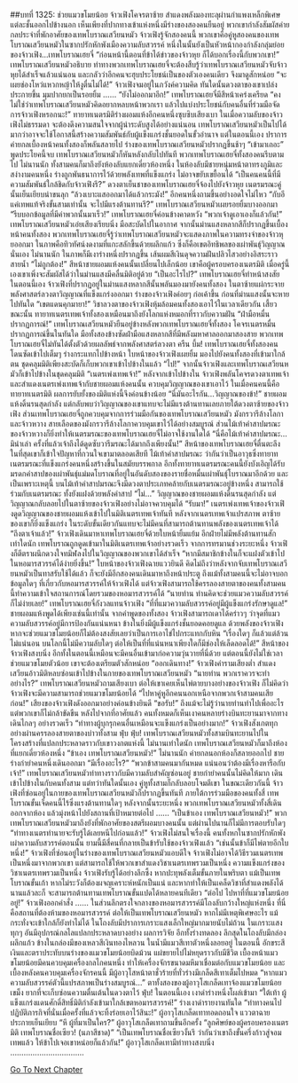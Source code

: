 ##บทที่ 1325: ช่วยแมวขโมยน้อย
จ้าวเฟิงโคจรตาซ้าย สำแดงพลังมองทะลุผ่านกำแพงเหล็กพิเศษแต่ละชั้นออกไปข้างนอก
เห็นเพียงที่ปากทางเข้าแห่งหนึ่งมีร่างของสองคนยืนอยู่ พวกเขากำลังสัมผัสค่ายกลประจำที่พักอาศัยของเทพโบราณเสวียนหมัว
จ้าวเฟิงรู้จักสองคนนี้ พวกเขาคือคู่หูสองคนของเทพโบราณเสวียนหมัวในซากปรักหักพังเมืองความลับสวรรค์ หนึ่งในนั้นยังเป็นหัวหน้ากองกำลังกลุ่มย่อยของจ้าวเฟิง...เทพโบราณเฮยจี๋
“ก่อนหน้านี้ตอนที่ข้าได้ข่าวของจ้าวหุย ก็ได้บอกเรื่องนี้กับพวกเขา!”
เทพโบราณเสวียนหมัวอธิบาย
ท่าทางพวกเทพโบราณเฮยจี๋จะต้องสืบรู้ว่าเทพโบราณเสวียนหมัวจับจ้าวหุยได้สำเร็จแล้วแน่นอน และกลัวว่าอีกคนจะฮุบประโยชน์เป็นของตัวเองคนเดียว จึงมาดูสักหน่อย
“จะเผยช่องโหว่แหวกหญ้าให้งูตื่นไม่ได้!”
จ้าวเฟิงจมอยู่ในภวังค์ความคิด ทันใดนั้นดวงตาของเขาเปล่งประกายขึ้น มุมปากยกเป็นรอยยิ้ม
……
“ยังไม่ออกมาอีก!”
เทพโบราณเฮยจี๋มีสีหน้าเคร่งเครียด
“คงไม่ใช่ว่าเทพโบราณเสวียนหมัวคิดอยากหลบหน้าพวกเรา แล้วไปแบ่งประโยชน์กับคนอื่นที่ร่วมมือจัดการจ้าวเฟิงหรอกนะ!”
ทายาทเนตรมิติร่างผอมแห้งอีกคนหนึ่งซุบซิบเสียงเบา
ในเมื่อความลับของจ้าวเฟิงไม่ธรรมดา จะต้องดึงความสนใจจากผู้นำระดับสูงได้อย่างแน่นอน
เทพโบราณเสวียนหมัวเป็นไปได้มากว่าอาจจะใช้โอกาสนี้สร้างความสัมพันธ์กับผู้แข็งแกร่งชั้นยอดในขั้วอำนาจ
แต่ในตอนนี้เอง ปราการค่ายกลเบื้องหน้าคนทั้งสองก็พลันสลายไป ร่างของเทพโบราณเสวียนหมัวปรากฏขึ้นช้าๆ
“เข้ามาเถอะ”
พูดประโยคนี้จบ เทพโบราณเสวียนหมัวก็หันหลังกลับไปทันที
พวกเทพโบราณเฮยจี๋ทั้งสองคนรีบตามไป
ไม่นานนัก ทั้งสามคนก็มาถึงยังห้องลับแยกเดี่ยวห้องหนึ่ง ในห้องลับมีชายหนุ่มหน้าตาทรงภูมิและสง่างามคนหนึ่ง ร่างถูกพันธนาการไว้ด้วยพลังเทพที่แข็งแกร่ง ไม่อาจขยับเขยื้อนได้
“เป็นคนคนนี้ที่มีความสัมพันธ์ใกล้ชิดกับจ้าวเฟิงรึ?”
ดวงตาเย็นชาของเทพโบราณเฮยจี๋จ้องไปยังจ้าวหุย เนตรมรณะคู่นั้นเย็นเยียบน่าขนลุก
“ล้วงเบาะแสออกมาได้แล้วกระมัง!”
อีกคนหนึ่งถามขึ้นอย่างอดใจไม่ไหว
“กับอีแค่เทพแท้จริงขั้นสามเท่านั้น จะไปมีแรงต้านทานรึ?”
เทพโบราณเสวียนหมัวเผยรอยยิ้มบางออกมา
“รีบบอกข้อมูลที่มีค่าพวกนั้นมาเร็ว!”
เทพโบราณเฮยจี๋ค่อนข้างคาดหวัง
“พวกเจ้าดูเอาเองก็แล้วกัน!”
เทพโบราณเสวียนหมัวเอ่ยเสียงเรียบนิ่ง มือสะบัดไปในอากาศ
จากนั้นม่านแสงหลากสีก็ปรากฏขึ้นเบื้องหน้าคนทั้งสอง
พวกเทพโบราณเฮยจี๋รู้ว่าเทพโบราณเสวียนหมัวจะแสดงภาพในความทรงจำของจ้าวหุยออกมา
ในภาพคือทิวทัศน์งดงามที่แกะสลักขึ้นด้วยผลึกแก้ว ซึ่งก็คือเขตอิทธิพลของเผ่าพันธุ์วิญญาณนั่นเอง
ไม่นานนัก ในภาพก็มีเงาร่างหนึ่งปรากฏขึ้น เส้นผมสีเงินดุจความฝันปลิวไสวอย่างอิสระราวสายน้ำ
“ไม่ถูกต้อง!”
สีหน้าชายผอมแห้งคนนั้นเปลี่ยนไปเล็กน้อย
เขาคือผู้ครอบครองเนตรมิติ เมื่อครู่นี้เองเขาเพิ่งจะสัมผัสได้ว่าในม่านแสงมีคลื่นมิติอยู่ด้วย
“เป็นอะไรไป?”
เทพโบราณเฮยจี๋ทำหน้าสงสัย
ในตอนนี้เอง จ้าวเฟิงที่ปรากฏอยู่ในม่านแสงหลากสีนั้นพลันมองมายังคนทั้งสอง ในตาซ้ายแผ่กระจายพลังศาสตร์ลวงตาวิญญาณที่แข็งแกร่งออกมา
ร่างของจ้าวเฟิงค่อยๆ ก่อเค้าขึ้น ก่อนที่ม่านแสงนั้นจะหายไปทันใด
“เขตแดนคุกมายา!”
วิชาลวงตาของจ้าวเฟิงหุ้มล้อมคนทั้งสองเอาไว้ในเวลาเดียวกัน
เสี้ยวขณะนั้น ทายาทเนตรเทพเจ้าทั้งสองเหมือนมาถึงยังโลกแห่งหมอกที่ราวกับความฝัน
“ฝ่ามือหมื่นปรากฏการณ์!”
เทพโบราณเสวียนหมัวยืนอยู่ข้างหลังพวกเทพโบราณเฮยจี๋ทั้งสอง โคจรเนตรหมื่นปรากฏการณ์ขึ้นในทันใด มือทั้งสองข้างซัดฝ่ามือแสงหลากสีที่มีพลังมหาศาลออกมาสองสาย
พวกเทพโบราณเฮยจี๋ไม่ทันได้ตั้งตัวด้วยผลลัพธ์จากพลังศาสตร์ลวงตา
ครืน บึ้ม!
เทพโบราณเฮยจี๋ทั้งสองคนโดนซัดเข้าไปเต็มๆ ร่างกระแทกไปข้างหน้า
ใบหน้าของจ้าวเฟิงเผยยิ้ม มองไปยังคนทั้งสองที่เข้ามาใกล้ตน ชุดคลุมมิติเพียงสะบัดก็เก็บพวกเขาเข้าไปข้างในแล้ว
“ไป!”
จากนั้นจ้าวเฟิงและเทพโบราณเสวียนหมัวก็เข้าไปข้างในชุดคลุมมิติ
“เนตรเพ่งเทพเจ้า!”
หลังจากเข้าไปข้างใน จ้าวเฟิงพลันโคจรดวงตาเทพเจ้า และสำแดงเนตรเพ่งเทพเจ้ากับชายผอมแห้งคนนั้น ควบคุมวิญญาณของเขาเอาไว้
ในเมื่อคนคนนี้คือทายาทเนตรมิติ ผลการยับยั้งของมิติแห่งนี้จึงค่อนข้างน้อย
“นี่มันอะไรกัน…วิญญาณของข้า!”
ชายผอมแห้งดิ้นรนสุดกำลัง แต่กลับพบว่าวิญญาณของเขาแทบจะไม่มีแรงต้านทานเลยภายใต้ดวงตาซ้ายของจ้าวเฟิง
ส่วนเทพโบราณเฮยจี๋ถูกควบคุมจากการร่วมมือกันของเทพโบราณเสวียนหมัว มังกรวารีล้างโลกา และจ้าวหวาง
สายเลือดของมังกรวารีล้างโลกาควบคุมเขาไว้ได้อย่างสมบูรณ์ ส่วนไม้เท้าคำสาปมรณะของจ้าวหวางก็ยิ่งทำให้เนตรมรณะของเทพโบราณเฮยจี๋ไม่อาจใช้งานใดได้
“นี่คือไม้เท้าคำสาปมรณะ…มิน่าเล่า ครั้งที่แล้วเจ้าถึงได้ดูดซับวารีมรณะได้มากถึงเพียงนั้น!”
สีหน้าของเทพโบราณเฮยจี๋ตื่นตะลึง ในที่สุดเขาก็เข้าใจปัญหาที่กวนใจเขามาตลอดเสียที
ไม้เท้าคำสาปมรณะ ว่ากันว่าเป็นอาวุธซึ่งทายาทเนตรมรณะที่แข็งแกร่งคนหนึ่งสร้างขึ้นในสมัยบรรพกาล อีกทั้งทายาทเนตรมรณะคนนี้ยังบังเอิญได้รับมรดกคำสาปของเผ่าพันธุ์แม่มดโบราณที่อยู่ในอันดับสองของรายชื่อหมื่นเผ่าพันธุ์โบราณมาอีกด้วย
และเป็นเพราะเหตุนี้ บนไม้เท้าคำสาปมรณะจึงมีดวงตาประเภทคล้ายกับเนตรมรณะอยู่ข้างหนึ่ง สามารถใช้ร่วมกับเนตรมรณะ ทั้งยังแฝงด้วยพลังคำสาป
“ไม่…”
วิญญาณของชายผอมแห้งดิ้นรนสุดกำลัง แต่วิญญาณกลับลอยไปในตาซ้ายของจ้าวเฟิงอย่างไม่อาจควบคุมได้
“รับมา!”
เนตรเพ่งเทพเจ้าของจ้าวเฟิงดูดวิญญาณของชายผอมแห้งเข้าไปในมิติเนตรเทพเจ้าทันที
หลังจากเนตรเทพเจ้าแปรสภาพ ตาซ้ายของเขาก็ยิ่งแข็งแกร่ง ในระดับขั้นเดียวกันแทบจะไม่มีคนที่สามารถต้านทานพลังของเนตรเทพเจ้าได้
“ถึงตาเจ้าแล้ว!”
จ้าวเฟิงเดินมาหาเทพโบราณเฮยจี๋ด้วยใบหน้ายิ้มแย้ม
อีกฝ่ายไม่มีพลังต้านทานสักเท่าใดนัก เทพโบราณถูกดูดเข้ามาในมิติเนตรเทพเจ้าอย่างรวดเร็ว
จากการทรมานช่วงระยะหนึ่ง จ้าวเฟิงก็ตีตราผนึกดวงใจทมิฬลงไปในวิญญาณของพวกเขาได้สำเร็จ
“หากมีสมาชิกข้างในก็จะแฝงตัวเข้าไปในหอมารสวรรค์ได้ง่ายยิ่งขึ้น!”
ใบหน้าของจ้าวเฟิงฉายแววยินดี
คิดไม่ถึงว่าหลังจากจับเทพโบราณเสวียนหมัวเป็นทาสรับใช้ได้แล้ว ก็จะยังมีอีกสองคนเดินมาหาถึงหน้าประตู
ถึงแม้ทั้งสามคนนี้จะไม่อาจบอกข้อมูลใดๆ ที่เกี่ยวกับหอมารสวรรค์ให้จ้าวเฟิงได้
แต่จ้าวเฟิงสามารถใช้ครรลองสายตาของคนทั้งสามคนนี้ทำความเข้าใจสถานการณ์โดยรวมของหอมารสวรรค์ได้
“นายท่าน ท่านคิดจะช่วยแมวความลับสวรรค์ก็ไม่ง่ายเลย!”
เทพโบราณเฮยจี๋กังวลแทนจ้าวเฟิง
“ที่ที่แมวความลับสวรรค์อยู่มีผู้แข็งแกร่งรักษาดูแล!”
ชายผอมแห้งพูดได้เพียงเช่นนี้เท่านั้น
จากคำพูดของทั้งสอง จ้าวเฟิงสามารถเดาได้คร่าวๆ ว่าจุดที่แมวความลับสวรรค์อยู่มีการป้องกันแน่นหนา ข้างในยิ่งมีผู้แข็งแกร่งชั้นยอดคอยดูแล
ด้วยพลังของจ้าวเฟิง หากจะช่วยแมวขโมยน้อยก็ไม่ต้องสงสัยเลยว่าเป็นการเอาไข่ไปกระแทกกับหิน
“เรื่องใดๆ ก็แล้วแต่ล้วนไม่แน่นอน บนโลกนี้ไม่มีความลับใดๆ ต่อให้เป็นที่ที่แน่นหนาเพียงใดก็มีช่องให้เล็ดลอดได้!”
สีหน้าของจ้าวเฟิงสงบนิ่ง
อีกทั้งในตอนนี้เหมือนจะมีคนอื่นเข้ามาก่อความวุ่นวายที่นี่ด้วย
แต่ตอนนี้ยังไม่ใช่เวลาช่วยแมวขโมยตัวน้อย เขาจะต้องเตรียมตัวสักหน่อย
“ออกเดินทาง!”
จ้าวเฟิงคำรามเสียงต่ำ สำแดงเสวียนอ้าวมิติหลบซ่อนเข้าไปข้างในกายของเทพโบราณเสวียนหมัว
“นายท่าน พวกเราควรจะทำอย่างไร?”
เทพโบราณเสวียนหมัวถามเสียงเบา
ต่อให้เขาเคยเห็นไพ่ตายบางอย่างของจ้าวเฟิง ก็ไม่คิดว่าจ้าวเฟิงจะมีความสามารถช่วยแมวขโมยน้อยได้
“ไปหาคู่หูอีกคนนอกเหนือจากพวกเจ้าสามคนเสียก่อน!”
เสียงของจ้าวเฟิงดังออกมาอย่างค่อนข้างยินดี
“ขอรับ!”
ถึงแม้จะไม่รู้ว่านายท่านทำไปเพื่ออะไร แต่พวกเขาก็ไม่กล้าขัดขืน
หลังไปจากที่อาศัยแล้ว คนทั้งหมดก็เห็นเงาคนหลายร่างบินทะยานมาจากทางเดินไกลๆ อย่างรวดเร็ว
“ท่าทางผู้บุกรุกคนอื่นเหมือนจะแข็งแกร่งเป็นอย่างมาก!”
จ้าวเฟิงสังเกตทุกอย่างผ่านครรลองสายตาของบ่าวทั้งสาม
ฟุ่บ ฟุ่บ!
เทพโบราณเสวียนหมัวทั้งสามบินทะยานไปในโครงสร้างที่แปลกประหลาดราวกับเขาวงกตแห่งนี้
ไม่นานเท่าใดนัก เทพโบราณเสวียนหมัวก็มาถึงห้องที่แยกเดี่ยวห้องหนึ่ง
“ข้าเอง เทพโบราณเสวียนหมัว!”
ไม่นานนัก ค่ายกลนอกห้องก็สลายออกไป ชายร่างกำยำคนหนึ่งเดินออกมา “มีเรื่องอะไร?”
“พวกข้าสามคนมากันหมด แน่นอนว่าต้องมีเรื่องหารือกับเจ้า!”
เทพโบราณเสวียนหมัวท่าทางราวกับมีความลับสำคัญซ่อนอยู่
ชายกำยำคนนั้นไม่คิดให้มาก เดินเข้าไปข้างในกับคนทั้งสาม
แต่ทว่าทันใดนั้นเอง คู่หูทั้งสามก็กลับลอบโจมตีเขา
ในขณะเดียวกันนี้ จ้าวเฟิงที่ซ่อนอยู่ในกายของเทพโบราณเสวียนหมัวก็ปรากฏขึ้นทันที
ภายใต้การร่วมมือของคนทั้งสี่ เทพโบราณขั้นเจ็ดคนนี้ไร้ซึ่งแรงต้านทานใดๆ
หลังจากนั้นระยะหนึ่ง พวกเทพโบราณเสวียนหมัวทั้งสี่เดินออกจากห้อง แล้วมุ่งหน้าไปยังสถานที่เป้าหมายต่อไป
……
“เป็นข้าเอง เทพโบราณเสวียนหมัว!”
พวกเทพโบราณเสวียนหมัวมาถึงยังที่พักอาศัยของสตรีผอมบางคนนั้น แต่ผ่านไปนานก็ไม่มีการตอบรับใดๆ
“ท่าทางเนตรทำนายจะรับรู้ได้เลยหนีไปก่อนแล้ว!”
จ้าวเฟิงไม่สนใจเรื่องนี้
คนทั้งหกในซากปรักหักพังเผ่าความลับสวรรค์ตอนนั้น ยามนี้มีสี่คนที่กลายเป็นข้ารับใช้ของจ้าวเฟิงแล้ว
“เช่นนั้นข้าก็มีไพ่ตายอีกใบหนึ่ง!”
จ้าวเฟิงที่ซ่อนอยู่ในร่างของเทพโบราณเสวียนหมัวแอบดีใจ
จ้าวเฟิงไม่อาจได้วิธีรวมเนตรเทพเป็นหนึ่งมาจากพวกเขา แต่สามารถใช้ให้พวกเขาสำแดงวิชาเนตรเทพรวมเป็นหนึ่ง
ความแข็งแกร่งของวิชาเนตรเทพรวมเป็นหนึ่ง จ้าวเฟิงรับรู้ได้อย่างลึกซึ้ง
หากปะทุพลังเต็มขั้นภายในพริบตา แม้เป็นเทพโบราณขั้นเก้า หากไม่ระวังก็ต้องผจญเคราะห์หนักเป็นแน่
และหากทำให้เป็นเคล็ดวิชาที่สำแดงพลังได้นานแล้วละก็ จะสามารถต้านทานเทพโบราณขั้นแปดได้หลายคนทีเดียว
“ต่อไป ไปหาที่ที่แมวขโมยน้อยอยู่!”
จ้าวเฟิงออกคำสั่ง
……
ในส่วนลึกตรงใจกลางของหอมารสวรรค์มีโถงลับกว้างใหญ่แห่งหนึ่ง ที่นี่คือสถานที่ต้องห้ามของหอมารสวรรค์
ต่อให้เป็นเทพโบราณเสวียนหมัว หากไม่มีเหตุพิเศษอะไร แม้กระทั่งจะเข้าใกล้ก็ยังทำไม่ได้
ในโถงลับมีปราการเกราะแสงเล็กใหญ่มากมายนับไม่ถ้วน ในเกราะแสงทุกๆ อันมีอุปกรณ์กลไลแปลกประหลาดบางอย่าง ผลการวิจัย อีกทั้งร่างทดลอง
ลึกสุดในโถงลับมีกล่องผลึกแก้ว ข้างในกล่องมีของเหลวสีเงินทองไหลวน
ในน้ำมีแมวสีเทาตัวหนึ่งลอยอยู่
ในตอนนี้ อักขระสีเงินและตราประทับบนร่างของแมวขโมยน้อยบิดม้วน แผ่ขยายไปไม่หยุดราวกับมีชีวิต
เบื้องหน้าแมวขโมยน้อยมีคนควบคุมเครื่องกลไกคนหนึ่ง ทำให้เครื่องจักรขนาดมหึมาเชื่อมต่อกับแมวขโมยน้อย
และเบื้องหลังคนควบคุมเครื่องจักรคนนี้ มีผู้อาวุโสหน้าตาชั่วร้ายที่ทั่วร่างมีเกล็ดสีเทาเต็มไปหมด
“หากแมวความลับสวรรค์ตัวนี้แปรสภาพเป็นร่างสมบูรณ์…”
ตาทั้งสองของผู้อาวุโสเกล็ดเทาจ้องแมวขโมยน้อยเขม็ง ยากที่จะเก็บซ่อนความตื่นเต้นในดวงตาไว้
ฟุ่บ!
ในตอนนี้เอง เงาดำร่างหนึ่งโผล่เข้ามา
“ใต้เท้า ผู้แข็งแกร่งแดนศักดิ์สิทธิ์มิติกำลังเข้ามาใกล้เขตหอมารสวรรค์!”
ร่างเงาดำรายงานทันใด
“ท่าทางคนไปปฏิบัติภารกิจที่นั่นเมื่อครั้งที่แล้วจะทิ้งร่อยเอาไว้สินะ!”
ผู้อาวุโสเกล็ดเทาทอดถอนใจ แววตาฉายประกายเย็นเยียบ
“หึ ผู้ที่มาเป็นใคร?”
ผู้อาวุโสเกล็ดเทาถามขึ้นอีกครั้ง
“ลูกศิษย์ของผู้ครอบครองเนตรมิติ เทพโบราณชื่อเซียว! (นภาสีชาด)”
“เป็นเทพโบราณชื่อเซียวงั้นรึ ว่ากันว่าเขาถึงขั้นครึ่งก้าวสู่จอมเทพแล้ว ให้ข้าไปเจอเขาหน่อยก็แล้วกัน!”
ผู้อาวุโสเกล็ดเทามีท่าทางสงบนิ่ง
……………………………


[Go To Next Chapter]( ./182.md)